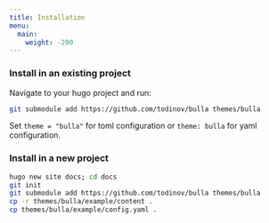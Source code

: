```yaml
---
title: Installation
menu:
  main:
    weight: -200
---
```


### Install in an existing project

Navigate to your hugo project and run:

```sh
git submodule add https://github.com/todinov/bulla themes/bulla
```

Set `theme = "bulla"` for toml configuration or `theme: bulla` for yaml configuration.


### Install in a new project

```sh
hugo new site docs; cd docs
git init
git submodule add https://github.com/todinov/bulla themes/bulla
cp -r themes/bulla/example/content .
cp themes/bulla/example/config.yaml .
```
